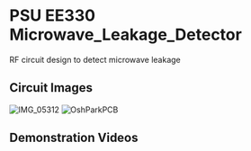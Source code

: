 # PSU EE330 Microwave_Leakage_Detector
RF circuit design to detect microwave leakage

## Circuit Images
![IMG_05312](https://user-images.githubusercontent.com/75147239/145736442-9166312b-0639-4ca8-8abc-6635bbb5576d.png)
![OshParkPCB](https://user-images.githubusercontent.com/75147239/145736434-42764511-88fa-4104-a6a8-bea92f8fe0a9.PNG)

## Demonstration Videos
